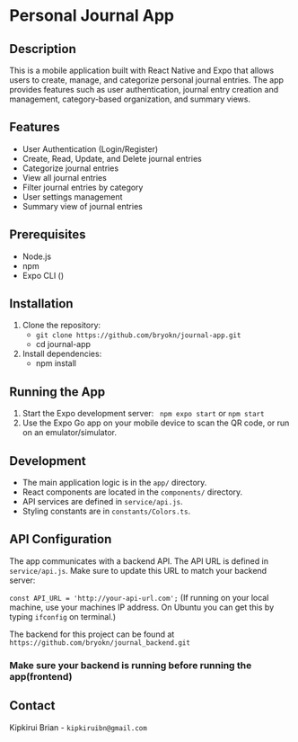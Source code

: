# Personal Journal App

## Description

This is a mobile application built with React Native and Expo that allows users to create, manage, and categorize personal journal entries. The app provides features such as user authentication, journal entry creation and management, category-based organization, and summary views.

## Features

- User Authentication (Login/Register)
- Create, Read, Update, and Delete journal entries
- Categorize journal entries
- View all journal entries
- Filter journal entries by category
- User settings management
- Summary view of journal entries

## Prerequisites

- Node.js
- npm 
- Expo CLI ()

## Installation

1. Clone the repository:
   - `git clone https://github.com/bryokn/journal-app.git`
   - cd journal-app
2. Install dependencies:
   - npm install

## Running the App

1. Start the Expo development server:
   ` npm expo start` or `npm start`
2. Use the Expo Go app on your mobile device to scan the QR code, or run on an emulator/simulator.

## Development

- The main application logic is in the `app/` directory.
- React components are located in the `components/` directory.
- API services are defined in `service/api.js`.
- Styling constants are in `constants/Colors.ts`.

## API Configuration

The app communicates with a backend API. The API URL is defined in `service/api.js`. Make sure to update this URL to match your backend server:

   `const API_URL = 'http://your-api-url.com';` (If running on your local machine, use your machines IP address. On Ubuntu you can get this by typing `ifconfig` on terminal.)

The backend for this project can be found at `https://github.com/bryokn/journal_backend.git`

### Make sure your backend is running before running the app(frontend)


## Contact
Kipkirui Brian - `kipkiruibn@gmail.com`